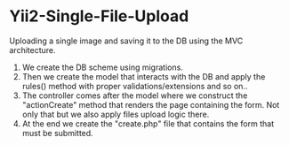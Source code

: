 # Yii2-Single-File-Upload
Uploading a single image and saving it to the DB using the MVC architecture.

1. We create the DB scheme using migrations.
2. Then we create the model that interacts with the DB and apply the rules() method with proper validations/extensions and so on..
3. The controller comes after the model where we construct the "actionCreate" method that renders the page containing the form. Not only that but we also apply files upload logic there.
4. At the end we create the "create.php" file that contains the form that must be submitted.
